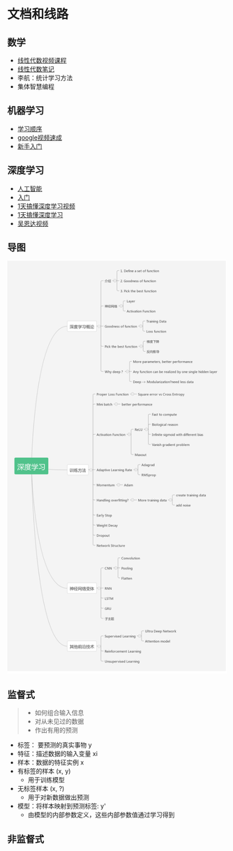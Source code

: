 # 文档和线路
## 数学
- [线性代数视频课程](http://open.163.com/special/opencourse/daishu.html)
- [线性代数笔记](https://github.com/zlotus/notes-linear-algebra)
- 李航：统计学习方法
- 集体智慧编程
## 机器学习
- [学习顺序](https://morvanzhou.github.io/learning-steps/)
- [google视频速成](https://developers.google.cn/machine-learning/crash-course/ml-intro?hl=zh-cn)
- [新手入门](https://www.tensorflow.org/get_started/get_started_for_beginners)
## 深度学习
- [人工智能](https://www.zhihu.com/question/51039416)
- [入门](https://www.zhihu.com/question/26006703)
- [1天搞懂深度学习视频](https://www.jianshu.com/p/e6e29e1a8ae4)
- [1天搞懂深度学习](https://blog.csdn.net/u010164190/article/details/72633245/)
- [吴恩达视频](https://www.coursera.org/learn/machine-learning)
## 导图
![](../assets/deeplearning.png)
## 监督式
> - 如何组合输入信息
> - 对从未见过的数据
> - 作出有用的预测

- 标签： 要预测的真实事物 y
- 特征：描述数据的输入变量 xi
- 样本：数据的特征实例 x
- 有标签的样本 (x, y)
    - 用于训练模型
- 无标签样本 (x, ?)
    - 用于对新数据做出预测
- 模型：将样本映射到预测标签: y'
    - 由模型的内部参数定义，这些内部参数值通过学习得到

## 非监督式  